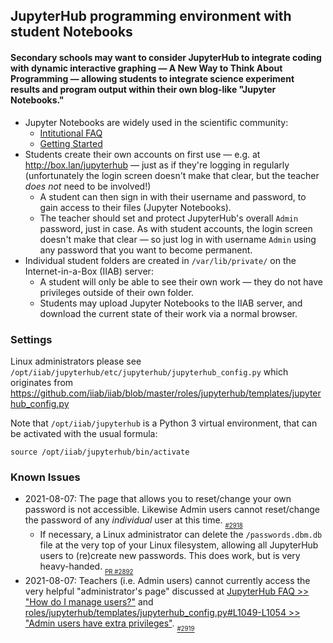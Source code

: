 ## JupyterHub programming environment with student Notebooks

#### Secondary schools may want to consider JupyterHub to integrate coding with dynamic interactive graphing — A New Way to Think About Programming — allowing students to integrate science experiment results and program output within their own blog-like "Jupyter Notebooks."

* Jupyter Notebooks are widely used in the scientific community:
  * [Intitutional FAQ](https://jupyterhub.readthedocs.io/en/stable/getting-started/institutional-faq.html)
  * [Getting Started](https://jupyterhub.readthedocs.io/en/stable/getting-started/)
* Students create their own accounts on first use — e.g. at http://box.lan/jupyterhub — just as if they're logging in regularly (unfortunately the login screen doesn't make that clear, but the teacher _does not_ need to be involved!)
  * A student can then sign in with their username and password, to gain access to their files (Jupyter Notebooks).
  * The teacher should set and protect JupyterHub's overall ``Admin`` password, just in case.  As with student accounts, the login screen doesn't make that clear — so just log in with username `Admin` using any password that you want to become permanent.
* Individual student folders are created in ``/var/lib/private/`` on the Internet-in-a-Box (IIAB) server:
  * A student will only be able to see their own work — they do not have privileges outside of their own folder.
  * Students may upload Jupyter Notebooks to the IIAB server, and download the current state of their work via a normal browser.

### Settings

Linux administrators please see `/opt/iiab/jupyterhub/etc/jupyterhub/jupyterhub_config.py` which originates from https://github.com/iiab/iiab/blob/master/roles/jupyterhub/templates/jupyterhub_config.py

Note that `/opt/iiab/jupyterhub` is a Python 3 virtual environment, that can be activated with the usual formula:

```
source /opt/iiab/jupyterhub/bin/activate
```

### Known Issues

* 2021-08-07: The page that allows you to reset/change your own password is not accessible.  Likewise Admin users cannot reset/change the password of any _individual_ user at this time.  <sub><sub>[#2918](https://github.com/iiab/iiab/pull/2918)</sub></sub>
  * If necessary, a Linux administrator can delete the `/passwords.dbm.db` file at the very top of your Linux filesystem, allowing all JupyterHub users to (re)create new passwords.  This does work, but is very heavy-handed.  <sub><sub>[PR #2892](https://github.com/iiab/iiab/pull/2892#issuecomment-890551682)</sub></sub>
* 2021-08-07: Teachers (i.e. Admin users) cannot currently access the very helpful "administrator's page" discussed at [JupyterHub FAQ >> "How do I manage users?"](https://jupyterhub.readthedocs.io/en/stable/getting-started/institutional-faq.html#how-do-i-manage-users) and [roles/jupyterhub/templates/jupyterhub_config.py#L1049-L1054 >> "Admin users have extra privileges"](https://github.com/iiab/iiab/blob/d0e8e048347bf46c02a2cdb0da9c5cd0c489fe40/roles/jupyterhub/templates/jupyterhub_config.py#L1049-L1054).  <sub><sub>[#2919](https://github.com/iiab/iiab/pull/2919)</sub></sub>
